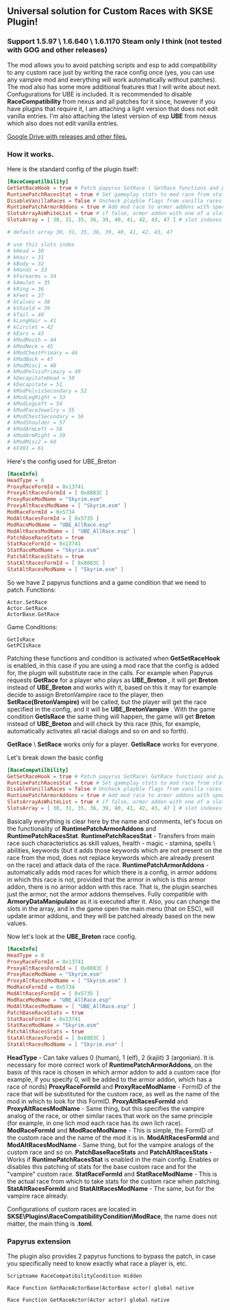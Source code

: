 ## Universal solution for Custom Races with SKSE Plugin!
### Support 1.5.97 \ 1.6.640 \ 1.6.1170 Steam only I think (not tested with GOG and other releases)

The mod allows you to avoid patching scripts and esp to add compatibility to any custom race just by writing the race config once (yes, you can use any vampire mod and everything will work automatically without patches). The mod also has some more additional features that I will write about next. Confugurations for UBE is included.
It is recommended to disable **RaceCompatibility** from nexus and all patches for it since, however if you have plugins that require it, I am attaching a light version that does not edit vanilla entries. I'm also attaching the latest version of esp **UBE** from nexus which also does not edit vanilla entries.

[Google Drive with releases and other files.](https://drive.google.com/drive/folders/1lwWp4bOrbEFSkp78Kwjq4BIy_9Hy1Cda)

### How it works.

Here is the standard config of the plugin itself:
```toml
[RaceCompatilbility]
GetSetRaceHook = true # Patch papyrus SetRace \ GetRace functions and patch GetIsRace game condition
RuntimePatchRacesStat = true # Set gameplay stats to mod race from stat race on game boot
DisableVanillaRaces = false # Uncheck playble flags from vanilla races on game boot
RuntimePatchArmorAddons = true # Add mod race to armor addons with specific slot if not added
SlotsArrayAsWhiteList = true # if false, armor addon with one of a slot from SlotsArray a not allowed to patch
SlotsArray = [ 30, 31, 35, 36, 39, 40, 41, 42, 43, 47 ] # slot indexes for add \ not add

# default array 30, 31, 35, 36, 39, 40, 41, 42, 43, 47

# use this slots index
# kHead = 30
# kHair = 31
# kBody = 32
# kHands = 33
# kForearms = 34
# kAmulet = 35
# kRing = 36
# kFeet = 37
# kCalves = 38
# kShield = 39
# kTail = 40
# kLongHair = 41
# kCirclet = 42
# kEars = 43
# kModMouth = 44
# kModNeck = 45
# kModChestPrimary = 46
# kModBack = 47
# kModMisc1 = 48
# kModPelvisPrimary = 49
# kDecapitateHead = 50
# kDecapitate = 51
# kModPelvisSecondary = 52
# kModLegRight = 53
# kModLegLeft = 54
# kModFaceJewelry = 55
# kModChestSecondary = 56
# kModShoulder = 57
# kModArmLeft = 58
# kModArmRight = 59
# kModMisc2 = 60
# kFX01 = 61 
```

Here's the config used for UBE_Breton
```toml
[RaceInfo]
HeadType = 0
ProxyRaceFormId = 0x13741
ProxyAltRacesFormId = [ 0x8883C ]
ProxyRaceModName = "Skyrim.esm"
ProxyAltRacesModName = [ "Skyrim.esm" ]
ModRaceFormId = 0x5734
ModAltRacesFormId = [ 0x5735 ]
ModRaceModName = "UBE_AllRace.esp"
ModAltRacesModName = [ "UBE_AllRace.esp" ]
PatchBaseRaceStats = true
StatRaceFormId = 0x13741
StatRaceModName = "Skyrim.esm"
PatchAltRacesStats = true
StatAltRacesFormId = [ 0x8883C ]
StatAltRacesModName = [ "Skyrim.esm" ]
```

So we have 2 papyrus functions and a game condition that we need to patch.
Functions:
```
Actor.SetRace
Actor.GetRace
ActorBase.GetRace
```
Game Conditions:
```
GetIsRace
GetPCIsRace
```

Patching these functions and condition is activated when **GetSetRaceHook** is enabled, in this case if you are using a mod race that the config is added for, the plugin will substitute race in the calls. For example when Papyrus requests **GetRace** for a player who plays as **UBE_Breton** , it will get **Breton** instead of **UBE_Breton** and works with it, based on this it may for example decide to assign BretonVampire race to the player, then **SetRace(BretonVampire)** will be called, but the player will get the race specified in the config, and it will be **UBE_BretonVampire** . With the game condition **GetIsRace** the same thing will happen, the game will get **Breton** instead of **UBE_Breton** and will check by this race (this, for example, automatically activates all racial dialogs and so on and so forth).

**GetRace** \ **SetRace** works only for a player. **GetIsRace** works for everyone.

Let's break down the basic config
```toml
[RaceCompatilbility]
GetSetRaceHook = true # Patch papyrus SetRace\ GetRace functions and patch GetIsRace game condition
RuntimePatchRacesStat = true # Set gameplay stats to mod race from stat race on game boot
DisableVanillaRaces = false # Uncheck playble flags from vanilla races on game boot
RuntimePatchArmorAddons = true # Add mod race to armor addons with specific slot if not added
SlotsArrayAsWhiteList = true # if false, armor addon with one of a slot from SlotsArray not allowed to patch
SlotsArray = [ 30, 31, 35, 36, 39, 40, 41, 42, 43, 47 ] # slot indexes for add \ not add
```
Basically everything is clear here by the name and comments, let's focus on the functionality of **RuntimePatchArmorAddons** and **RuntimePatchRacesStat**.
**RuntimePatchRacesStat** - Transfers from main race such characteristics as skill values, health - magic - stamina, spells \ abilities, keywords (but it adds those keywords which are not present on the race from the mod, does not replace keywords which are already present on the race) and attack data of the race.
**RuntimePatchArmorAddons** - automatically adds mod races for which there is a config, in armor addons in which this race is not, provided that the armor in which is this armor addon, there is no armor addon with this race. That is, the plugin searches just the armor, not the armor addons themselves. Fully compatible with **ArmoryDataManipulator**  as it is executed after it. Also, you can change the slots in the array, and in the game open the main menu (that on ESC), will update armor addons, and they will be patched already based on the new values.

Now let's look at the **UBE_Breton** race config.
```toml
[RaceInfo]
HeadType = 0
ProxyRaceFormId = 0x13741
ProxyAltRacesFormId = [ 0x8883C ]
ProxyRaceModName = "Skyrim.esm"
ProxyAltRacesModName = [ "Skyrim.esm" ]
ModRaceFormId = 0x5734
ModAltRacesFormId = [ 0x5735 ]
ModRaceModName = "UBE_AllRace.esp"
ModAltRacesModName = [ "UBE_AllRace.esp" ]
PatchBaseRaceStats = true
StatRaceFormId = 0x13741
StatRaceModName = "Skyrim.esm"
PatchAltRacesStats = true
StatAltRacesFormId = [ 0x8883C ]
StatAltRacesModName = [ "Skyrim.esm" ]
```

**HeadType** - Can take values 0 (human), 1 (elf), 2 (kajiit) 3 (argonian). It is necessary for more correct work of **RuntimePatchArmorAddons**, on the basis of this race is chosen in which armor addon to add a custom race (for example, if you specify 0, will be added to the armor addon, which has a race of nords)
**ProxyRaceFormId** and **ProxyRaceModName** - FormID of the race that will be substituted for the custom race, as well as the name of the mod in which to look for this FormID.
**ProxyAltRacesFormId** and **ProxyAltRacesModName** - Same thing, but this specifies the vampire analog of the race, or other similar races that work on the same principle (for example, in one lich mod each race has its own lich race).
**ModRaceFormId** and **ModRaceModName** - This is simple, the FormID of the custom race and the name of the mod it is in.
**ModAltRacesFormId** and **ModAltRacesModName** - Same thing, but for the vampire analogs of the custom race and so on.
**PatchBaseRaceStats** and **PatchAltRacesStats** - Works if **RuntimePatchRacesStat** is enabled in the main config. Enables or disables this patching of stats for the base custom race and for the "vampire" custom race.
**StatRaceFormId** and **StatRaceModName** - This is the actual race from which to take stats for the custom race when patching.
**StatAltRacesFormId** and **StatAltRacesModName** - The same, but for the vampire race already.

Configurations of custom races are located in **SKSE\Plugins\RaceCompatibilityCondition\ModRace**, the name does not matter, the main thing is **.toml**.

### Papyrus extension

The plugin also provides 2 papyrus functions to bypass the patch, in case you specifically need to know exactly what race a player is, etc.
```papyrus
Scriptname RaceCompatibilityCondition Hidden

Race Function GetRaceActorBase(ActorBase actor) global native

Race Function GetRaceActor(Actor actor) global native
```
